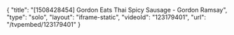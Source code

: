 {
    "title": "[1508428454] Gordon Eats Thai Spicy Sausage - Gordon Ramsay",
    "type": "solo",
    "layout": "iframe-static",
    "videoId": "123179401",
    "url": "\/tvpembed\/123179401"
}